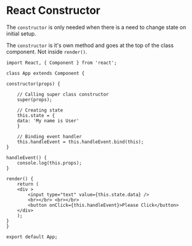 # React Constructor

The `constructor` is only needed when there is a need to change state on initial setup.

The `constructor` is it's own method and goes at the top of the class component. Not inside `render()`.

    import React, { Component } from 'react';
    
    class App extends Component {
    
    constructor(props) {
    
        // Calling super class constructor
        super(props);
        
        // Creating state
        this.state = {
        data: 'My name is User'
        }
        
        // Binding event handler
        this.handleEvent = this.handleEvent.bind(this);
    }
    
    handleEvent() {
        console.log(this.props);
    }
    
    render() {
        return (
        <div >
            <input type="text" value={this.state.data} />
            <br></br> <br></br>
            <button onClick={this.handleEvent}>Please Click</button>
        </div>
        );
    }
    }
    
    export default App;